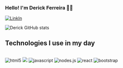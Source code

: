### Hello! I'm Derick Ferreira 👋🏻

[![LinkIn](https://img.shields.io/badge/LinkedIn-0077B5?style=for-the-badge&logo=linkedin&logoColor=white)](https://www.linkedin.com/in/derick-ferreira-18558420b)

![Derick GitHub stats](https://github-readme-stats.vercel.app/api?username=derickferreira&show_icons=true&theme=radical)

## Technologies I use in my day

<div style="display: inline_block"> <br>
<img alt="html5" src="https://img.shields.io/badge/HTML5-E34F26?style=for-the-badge&logo=html5&logoColor=white"/>
<img altcss3 src="https://img.shields.io/badge/CSS3-1572B6?style=for-the-badge&logo=css3&logoColor=white"/>
<img alt="javascript" src="https://img.shields.io/badge/JavaScript-F7DF1E?style=for-the-badge&logo=javascript&logoColor=black"/>
<img alt="nodes.js" src="https://img.shields.io/badge/Node.js-43853D?style=for-the-badge&logo=node.js&logoColor=white"/>
<img alt="react" src="https://img.shields.io/badge/React-20232A?style=for-the-badge&logo=react&logoColor=61DAFB"/>
<img alt="bootstrap" src="https://img.shields.io/badge/Bootstrap-563D7C?style=for-the-badge&logo=bootstrap&logoColor=white"/>
</div>
